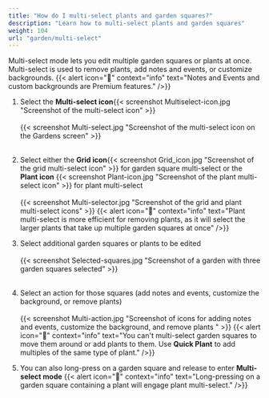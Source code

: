 ```yaml
---
title: "How do I multi-select plants and garden squares?"
description: "Learn how to multi-select plants and garden squares"
weight: 104
url: "garden/multi-select"
---
```

Multi-select mode lets you edit multiple garden squares or plants at once. Multi-select is used to remove plants, add notes and events, or customize backgrounds.
{{< alert icon="💸" context="info" text="Notes and Events and custom backgrounds are Premium features." />}}

1. Select the **Multi-select icon**{{< screenshot Multiselect-icon.jpg "Screenshot of the multi-select icon" >}}<br /><br />
{{< screenshot Multi-select.jpg "Screenshot of the multi-select icon on the Gardens screen" >}}<br /><br />

2. Select either the **Grid icon**{{< screenshot Grid_icon.jpg "Screenshot of the grid multi-select icon" >}} for garden square multi-select or the **Plant icon**
{{< screenshot Plant-icon.jpg "Screenshot of the plant multi-select icon" >}} for plant multi-select<br /><br />
{{< screenshot Multi-selector.jpg "Screenshot of the grid and plant multi-select icons" >}}
{{< alert icon="🌱" context="info" text="Plant multi-select is more efficient for removing plants, as it will select the larger plants that take up multiple garden squares at once" />}}

3. Select additional garden squares or plants to be edited<br /><br />
{{< screenshot Selected-squares.jpg "Screenshot of a garden with three garden squares selected" >}}<br /><br />

4. Select an action for those squares (add notes and events, customize the background, or remove plants)<br /><br />
{{< screenshot Multi-action.jpg "Screenshot of icons for adding notes and events, customize the background, and remove plants " >}}
{{< alert icon="🥕" context="info" text="You can't multi-select garden squares to move them around or add plants to them. Use **Quick Plant** to add multiples of the same type of plant." />}}

5. You can also long-press on a garden square and release to enter **Multi-select mode**
{{< alert icon="🍅" context="info" text="Long-pressing on a garden square containing a plant will engage plant multi-select." />}}
